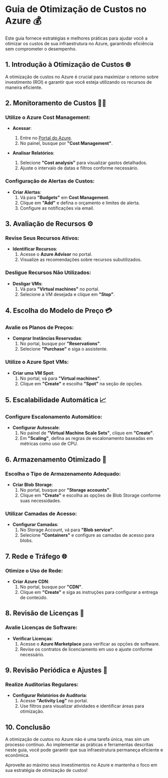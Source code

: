 # Guia de Otimização de Custos no Azure 💰

Este guia fornece estratégias e melhores práticas para ajudar você a otimizar os custos de sua infraestrutura no Azure, garantindo eficiência sem comprometer o desempenho.

## 1. Introdução à Otimização de Custos 🌐

A otimização de custos no Azure é crucial para maximizar o retorno sobre investimento (ROI) e garantir que você esteja utilizando os recursos de maneira eficiente.

## 2. Monitoramento de Custos 🕵️‍♂️

### Utilize o Azure Cost Management:

- **Acessar**:
  1. Entre no [Portal do Azure](https://portal.azure.com).
  2. No painel, busque por **"Cost Management"**.
  
- **Analisar Relatórios**:
  1. Selecione **"Cost analysis"** para visualizar gastos detalhados.
  2. Ajuste o intervalo de datas e filtros conforme necessário.

### Configuração de Alertas de Custos:

- **Criar Alertas**:
  1. Vá para **"Budgets"** em **Cost Management**.
  2. Clique em **"Add"** e defina o orçamento e limites de alerta.
  3. Configure as notificações via email.

## 3. Avaliação de Recursos ⚙️

### Revise Seus Recursos Ativos:

- **Identificar Recursos**:
  1. Acesse o **Azure Advisor** no portal.
  2. Visualize as recomendações sobre recursos subutilizados.

### Desligue Recursos Não Utilizados:

- **Desligar VMs**:
  1. Vá para **"Virtual machines"** no portal.
  2. Selecione a VM desejada e clique em **"Stop"**.

## 4. Escolha do Modelo de Preço 💳

### Avalie os Planos de Preços:

- **Comprar Instâncias Reservadas**:
  1. No portal, busque por **"Reservations"**.
  2. Selecione **"Purchase"** e siga o assistente.

### Utilize o Azure Spot VMs:

- **Criar uma VM Spot**:
  1. No portal, vá para **"Virtual machines"**.
  2. Clique em **"Create"** e escolha **"Spot"** na seção de opções.

## 5. Escalabilidade Automática 📈

### Configure Escalonamento Automático:

- **Configurar Autoscale**:
  1. No painel de **"Virtual Machine Scale Sets"**, clique em **"Create"**.
  2. Em **"Scaling"**, defina as regras de escalonamento baseadas em métricas como uso de CPU.

## 6. Armazenamento Otimizado 💾

### Escolha o Tipo de Armazenamento Adequado:

- **Criar Blob Storage**:
  1. No portal, busque por **"Storage accounts"**.
  2. Clique em **"Create"** e escolha as opções de Blob Storage conforme suas necessidades.

### Utilizar Camadas de Acesso:

- **Configurar Camadas**:
  1. No Storage Account, vá para **"Blob service"**.
  2. Selecione **"Containers"** e configure as camadas de acesso para blobs.

## 7. Rede e Tráfego 🌐

### Otimize o Uso de Rede:

- **Criar Azure CDN**:
  1. No portal, busque por **"CDN"**.
  2. Clique em **"Create"** e siga as instruções para configurar a entrega de conteúdo.

## 8. Revisão de Licenças 📝

### Avalie Licenças de Software:

- **Verificar Licenças**:
  1. Acesse o **Azure Marketplace** para verificar as opções de software.
  2. Revise os contratos de licenciamento em uso e ajuste conforme necessário.

## 9. Revisão Periódica e Ajustes 🔄

### Realize Auditorias Regulares:

- **Configurar Relatórios de Auditoria**:
  1. Acesse **"Activity Log"** no portal.
  2. Use filtros para visualizar atividades e identificar áreas para otimização.

## 10. Conclusão

A otimização de custos no Azure não é uma tarefa única, mas sim um processo contínuo. Ao implementar as práticas e ferramentas descritas neste guia, você pode garantir que sua infraestrutura permaneça eficiente e econômica.

Aproveite ao máximo seus investimentos no Azure e mantenha o foco em sua estratégia de otimização de custos!

